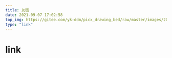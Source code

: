 ```yaml
---
title: 友链
date: 2021-09-07 17:02:58
top_img: https://gitee.com/yk-ddm/picx_drawing_bed/raw/master/images/20210912204400.webp
type: "link"
---
```


# link